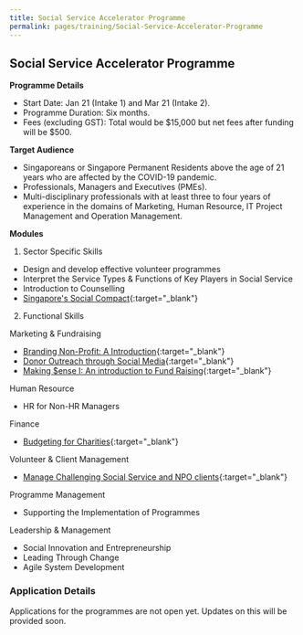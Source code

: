 ```yaml
---
title: Social Service Accelerator Programme
permalink: pages/training/Social-Service-Accelerator-Programme
---
```


## Social Service Accelerator Programme

**Programme Details**
-   Start Date: Jan 21 (Intake 1) and Mar 21 (Intake 2).
-   Programme Duration: Six months.
-   Fees (excluding GST): Total would be $15,000 but net fees after funding will be $500. 

**Target Audience**

-   Singaporeans or Singapore Permanent Residents above the age of 21 years who are affected by the COVID-19 pandemic.
-   Professionals, Managers and Executives (PMEs).
-   Multi-disciplinary professionals with at least three to four years of experience in the domains of Marketing, Human Resource, IT Project Management and Operation Management.

**Modules**

1. Sector Specific Skills 

-   Design and develop effective volunteer programmes
-   Interpret the Service Types & Functions of Key Players in Social Service
-   Introduction to Counselling
-   [Singapore's Social Compact](https://www.learningcloud.sg/pages/coursedescription.jsf?courseId=1233736&catalogId=1700){:target="_blank"}

2. Functional Skills

Marketing & Fundraising
-   [Branding Non-Profit: A Introduction](https://e-services.ncss.gov.sg/Training/Course/TemplateSearch?Filter.Keyword=branding+non-profit&Filter.CourseDatesString=&Filter.TypeOfCourse.Value=&Filter.TypeOfCourse.Label=&Filter.CourseSubCategory.Id=&Filter.CourseSubCategory.LogicalName=&Filter.CourseSubCategory.Name=&Filter.CourseSubCategory.ToRemove=){:target="_blank"}  
-   [Donor Outreach through Social Media](https://e-services.ncss.gov.sg/Training/Course/TemplateSearch?Filter.Keyword=donor+outreach&Filter.CourseDatesString=&Filter.TypeOfCourse.Value=&Filter.TypeOfCourse.Label=&Filter.CourseSubCategory.Id=&Filter.CourseSubCategory.LogicalName=&Filter.CourseSubCategory.Name=&Filter.CourseSubCategory.ToRemove=){:target="_blank"}  
-   [Making $ense I: An introduction to Fund Raising](https://e-services.ncss.gov.sg/Training/Course/TemplateSearch?Filter.Keyword=Making+%24ense+I%3A+An+introduction+to+Fund+Raising&Filter.CourseDatesString=&Filter.TypeOfCourse.Value=&Filter.TypeOfCourse.Label=&Filter.CourseSubCategory.Id=&Filter.CourseSubCategory.LogicalName=&Filter.CourseSubCategory.Name=&Filter.CourseSubCategory.ToRemove=){:target="_blank"}  

Human Resource
-   HR for Non-HR Managers

Finance
-  [Budgeting for Charities](https://e-services.ncss.gov.sg/Training/Course/TemplateSearch?Filter.Keyword=Budgeting+for+Charities&Filter.CourseDatesString=&Filter.TypeOfCourse.Value=&Filter.TypeOfCourse.Label=&Filter.CourseSubCategory.Id=&Filter.CourseSubCategory.LogicalName=&Filter.CourseSubCategory.Name=&Filter.CourseSubCategory.ToRemove=){:target="_blank"}

Volunteer & Client Management
-   [Manage Challenging Social Service and NPO clients](https://e-services.ncss.gov.sg/Training/Course/TemplateSearch?Filter.Keyword=Manage+Challenging+Social+Service&Filter.CourseDatesString=&Filter.TypeOfCourse.Value=&Filter.TypeOfCourse.Label=&Filter.CourseSubCategory.Id=&Filter.CourseSubCategory.LogicalName=&Filter.CourseSubCategory.Name=&Filter.CourseSubCategory.ToRemove=){:target="_blank"}

Programme Management
-   Supporting the Implementation of Programmes

Leadership & Management 
-   Social Innovation and Entrepreneurship
-   Leading Through Change
-   Agile System Development

### Application Details 

Applications for the programmes are not open yet. Updates on this will be provided soon.
